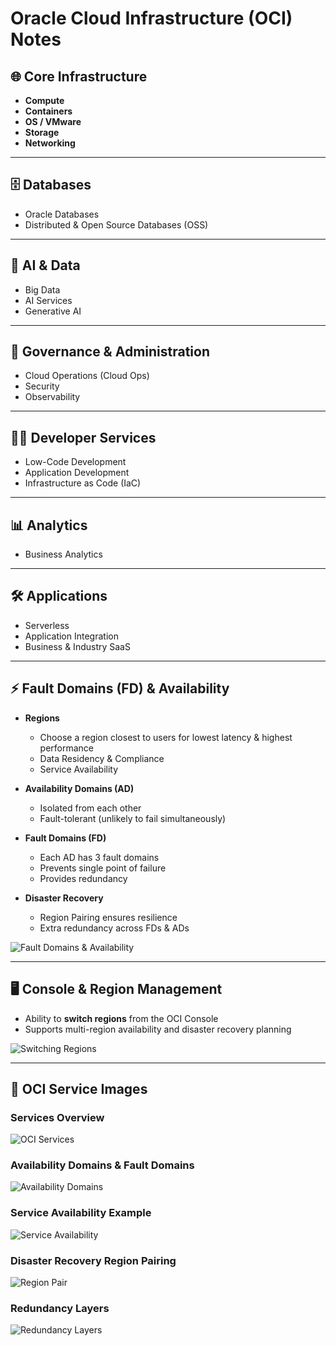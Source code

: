 # Oracle Cloud Infrastructure (OCI) Notes

## 🌐 Core Infrastructure
- **Compute**
- **Containers**
- **OS / VMware**
- **Storage**
- **Networking**

---

## 🗄 Databases
- Oracle Databases
- Distributed & Open Source Databases (OSS)

---

## 🤖 AI & Data
- Big Data
- AI Services
- Generative AI

---

## 🔐 Governance & Administration
- Cloud Operations (Cloud Ops)
- Security
- Observability

---

## 👩‍💻 Developer Services
- Low-Code Development
- Application Development
- Infrastructure as Code (IaC)

---

## 📊 Analytics
- Business Analytics

---

## 🛠 Applications
- Serverless
- Application Integration
- Business & Industry SaaS

---

## ⚡ Fault Domains (FD) & Availability
- **Regions**
  - Choose a region closest to users for lowest latency & highest performance
  - Data Residency & Compliance
  - Service Availability

- **Availability Domains (AD)**
  - Isolated from each other
  - Fault-tolerant (unlikely to fail simultaneously)

- **Fault Domains (FD)**
  - Each AD has 3 fault domains
  - Prevents single point of failure
  - Provides redundancy

- **Disaster Recovery**
  - Region Pairing ensures resilience
  - Extra redundancy across FDs & ADs

![Fault Domains & Availability](https://github.com/user-attachments/assets/47a09eb9-2afe-4bdf-909f-8c5f10c9e64f)

---

## 🖥 Console & Region Management
- Ability to **switch regions** from the OCI Console
- Supports multi-region availability and disaster recovery planning

![Switching Regions](https://github.com/user-attachments/assets/6f8e6fae-c4e9-424a-9b81-470b5db25d81)

---

## 📸 OCI Service Images

### Services Overview
![OCI Services](https://github.com/user-attachments/assets/233e30f4-327a-4aac-96bc-8230329b4c24)

### Availability Domains & Fault Domains
![Availability Domains](https://github.com/user-attachments/assets/2d2b71c0-77cf-4758-92aa-4eab69c54e64)

### Service Availability Example
![Service Availability](https://github.com/user-attachments/assets/03ed43a8-fdbb-4ed2-a30d-2a0fff61c35a)

### Disaster Recovery Region Pairing
![Region Pair](https://github.com/user-attachments/assets/786b16df-3edb-46bf-9b21-561c2926b867)

### Redundancy Layers
![Redundancy Layers](https://github.com/user-attachments/assets/278083ad-a756-4e56-baa7-09a51aeb98a4)
